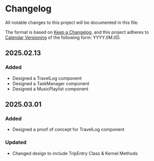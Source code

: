 # Changelog

All notable changes to this project will be documented in this file.

The format is based on [Keep a Changelog](https://keepachangelog.com/en/1.1.0/),
and this project adheres to [Calendar Versioning](https://calver.org/) of
the following form: YYYY.0M.0D.

## 2025.02.13

### Added

- Designed a TravelLog component
- Designed a TaskManager component
- Designed a MusicPlaylist component


## 2025.03.01

### Added

- Designed a proof of concept for TravelLog component

### Updated

- Changed design to include TripEntry Class & Kernel Methods